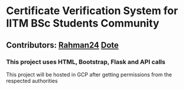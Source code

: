 # Certificate Verification System for IITM BSc Students Community

## Contributors: [Rahman24](https://github.com/Rahman24) [Dote](https://github.com/valid22)

### This project uses HTML, Bootstrap, Flask and API calls

This project will be hosted in GCP after getting permissions from the respected authorities
